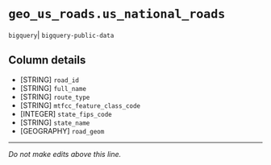 # `geo_us_roads.us_national_roads`
`bigquery`| `bigquery-public-data`

## Column details
* [STRING]    `road_id`
* [STRING]    `full_name`
* [STRING]    `route_type`
* [STRING]    `mtfcc_feature_class_code`
* [INTEGER]   `state_fips_code`
* [STRING]    `state_name`
* [GEOGRAPHY] `road_geom`

-------------------------------------------------------------------------------
*Do not make edits above this line.*
